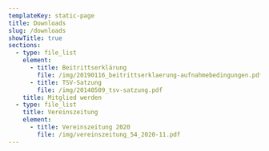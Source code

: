 ```yaml
---
templateKey: static-page
title: Downloads
slug: /downloads
showTitle: true
sections:
  - type: file_list
    element:
      - title: Beitrittserklärung
        file: /img/20190116_beitrittserklaerung-aufnahmebedingungen.pdf
      - title: TSV-Satzung
        file: /img/20140509_tsv-satzung.pdf
    title: Mitglied werden
  - type: file_list
    title: Vereinszeitung
    element:
      - title: Vereinszeitung 2020
        file: /img/vereinszeitung_54_2020-11.pdf
---
```

